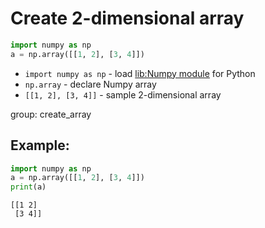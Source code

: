 # Create 2-dimensional array

```python
import numpy as np
a = np.array([[1, 2], [3, 4]])
```

- `import numpy as np` - load [lib:Numpy module](/python-numpy/how-to-install-python-numpy-lib) for Python
- `np.array` - declare Numpy array
- `[[1, 2], [3, 4]]` - sample 2-dimensional array

group: create_array

## Example: 
```python
import numpy as np
a = np.array([[1, 2], [3, 4]])
print(a)
```
```
[[1 2]
 [3 4]]

```

